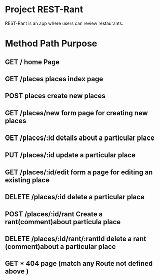 # Project REST-Rant

REST-Rant is an app where users can review restaurants.

# Method      Path                    Purpose

## GET        /                      home Page

## GET        /places                places index page

## POST      places                  create new places

## GET      /places/new              form page for creating new places

## GET     /places/:id               details about a particular place     

## PUT     /places/:id               update a particular place

## GET     /places/:id/edit          form a page for editing an existing place

## DELETE  /places/:id               delete a particular place

## POST    /places/:id/rant          Create a rant(comment)about particula place

## DELETE  /places/:id/rant/:rantId  delete a rant (comment)about a particular place

## GET     *                         404 page (match any Route not defined above ) 



